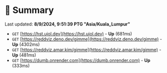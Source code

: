 # 📖 Summary
Last updated: **8/9/2024, 9:51:39 PTG "Asia/Kuala_Lumpur"**

- `GET` [https://hst.ujol.dev](https://hst.ujol.dev) - **Up** (681ms)
- `GET` [https://reddviz.deno.dev/gimme](https://reddviz.deno.dev/gimme) - **Up** (4302ms)
- `GET` [https://reddviz.amar.kim/gimme](https://reddviz.amar.kim/gimme) - **Up** (481ms)
- `GET` [https://dumb.onrender.com](https://dumb.onrender.com) - **Up** (333ms)
